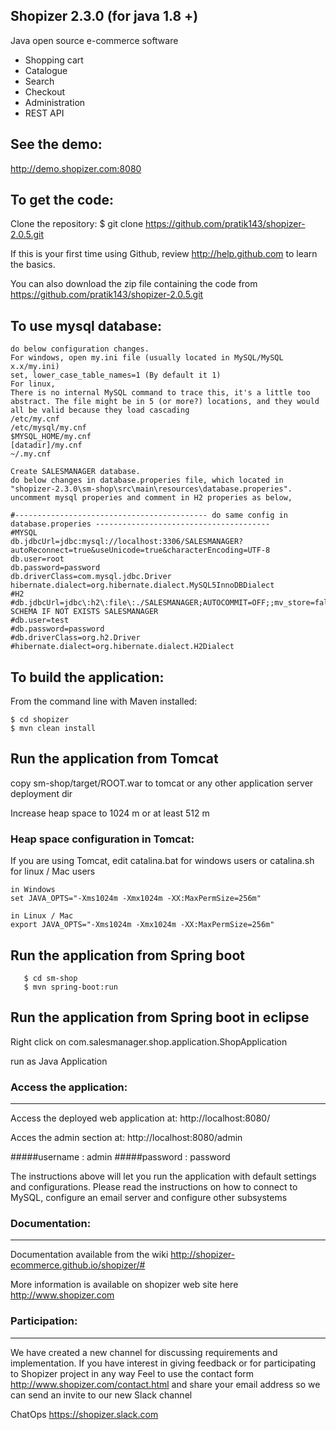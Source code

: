 Shopizer 2.3.0 (for java 1.8 +)
-------------------

Java open source e-commerce software

- Shopping cart
- Catalogue
- Search
- Checkout
- Administration
- REST API

See the demo:
-------------------
http://demo.shopizer.com:8080


To get the code:
-------------------
Clone the repository:
$ git clone https://github.com/pratik143/shopizer-2.0.5.git

If this is your first time using Github, review http://help.github.com to learn the basics.

You can also download the zip file containing the code from https://github.com/pratik143/shopizer-2.0.5.git

To use mysql database:
-------------------
	do below configuration changes.
	For windows, open my.ini file (usually located in MySQL/MySQL x.x/my.ini)
 	set, lower_case_table_names=1 (By default it 1)
	For linux,
 	There is no internal MySQL command to trace this, it's a little too abstract. The file might be in 5 (or more?) locations, and they would all be valid because they load cascading
 	/etc/my.cnf
 	/etc/mysql/my.cnf
 	$MYSQL_HOME/my.cnf
 	[datadir]/my.cnf
 	~/.my.cnf
	
	Create SALESMANAGER database.
	do below changes in database.properies file, which located in "shopizer-2.3.0\sm-shop\src\main\resources\database.properies".
	uncomment mysql properies and comment in H2 properies as below,

	#------------------------------------------- do same config in database.properies ---------------------------------------
	#MYSQL
	db.jdbcUrl=jdbc:mysql://localhost:3306/SALESMANAGER?autoReconnect=true&useUnicode=true&characterEncoding=UTF-8
	db.user=root
	db.password=password
	db.driverClass=com.mysql.jdbc.Driver
	hibernate.dialect=org.hibernate.dialect.MySQL5InnoDBDialect
	#H2
	#db.jdbcUrl=jdbc\:h2\:file\:./SALESMANAGER;AUTOCOMMIT=OFF;;mv_store=false;INIT\=CREATE SCHEMA IF NOT EXISTS SALESMANAGER
	#db.user=test
	#db.password=password
	#db.driverClass=org.h2.Driver
	#hibernate.dialect=org.hibernate.dialect.H2Dialect	

To build the application:
-------------------	
From the command line with Maven installed:

	$ cd shopizer
	$ mvn clean install
	

Run the application from Tomcat 
-------------------
copy sm-shop/target/ROOT.war to tomcat or any other application server deployment dir

Increase heap space to 1024 m or at least 512 m

### Heap space configuration in Tomcat:


If you are using Tomcat, edit catalina.bat for windows users or catalina.sh for linux / Mac users

	in Windows
	set JAVA_OPTS="-Xms1024m -Xmx1024m -XX:MaxPermSize=256m" 
	
	in Linux / Mac
	export JAVA_OPTS="-Xms1024m -Xmx1024m -XX:MaxPermSize=256m" 

Run the application from Spring boot 
-------------------

       $ cd sm-shop
       $ mvn spring-boot:run

Run the application from Spring boot in eclipse
-------------------

Right click on com.salesmanager.shop.application.ShopApplication

run as Java Application

### Access the application:
-------------------

Access the deployed web application at: http://localhost:8080/

Acces the admin section at: http://localhost:8080/admin

#####username : admin
#####password : password

The instructions above will let you run the application with default settings and configurations.
Please read the instructions on how to connect to MySQL, configure an email server and configure other subsystems


### Documentation:
-------------------

Documentation available from the wiki <http://shopizer-ecommerce.github.io/shopizer/#>

More information is available on shopizer web site here <http://www.shopizer.com>

### Participation:
-------------------

We have created a new channel for discussing requirements and implementation.
If you have interest in giving feedback or for participating to Shopizer project in any way
Feel to use the contact form <http://www.shopizer.com/contact.html> and share your email address
so we can send an invite to our new Slack channel

ChatOps <https://shopizer.slack.com>


